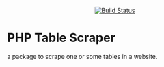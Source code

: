 <p align="center">
    <a href="https://github.com/balkon-developer/table-scraper/actions">
        <img src="https://github.com/balkon-developer/table-scraper/workflows/tests/badge.svg" alt="Build Status">
    </a>
</p>

# PHP Table Scraper
a package to scrape one or some tables in a website.
